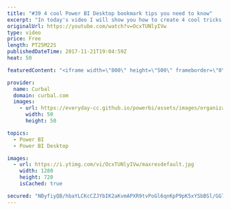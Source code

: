 ```yaml
---
title: "#39 4 cool Power BI Desktop bookmark tips you need to know"
excerpt: "In today's video I will show you how to create 4 cool tricks with Power BI.   To download the sample file, go to our download center, community downloads and get file #39: https://curbal.com/donwload-center   I learned about this tricks from others so here is a link to the original content:  Hyperlinks:"
originalUrl: https://youtube.com/watch?v=OcxTUNlyIVw
type: video
price: Free
length: PT25M22S
publishedDateTime: 2017-11-21T19:04:59Z
heat: 50

featuredContent: "<iframe width=\"800\" height=\"500\" frameborder=\"0\" src=\"https://www.youtube.com/embed/OcxTUNlyIVw\" allow=\"accelerometer; autoplay; encrypted-media; gyroscope; picture-in-picture\" allowfullscreen></iframe>"

provider:
  name: Curbal
  domain: curbal.com
  images:
    - url: https://everyday-cc.github.io/powerbi/assets/images/organizations/curbal.com-50x50.jpg
      width: 50
      height: 50

topics:
  - Power BI
  - Power BI Desktop

images:
  - url: https://i.ytimg.com/vi/OcxTUNlyIVw/maxresdefault.jpg
    width: 1280
    height: 720
    isCached: true

secured: "NByfiyQB/hbaYLCKcCZJYbIK2aKvmAPXR9tvPoGl6qnKpP9pK5xYSbBSl/GG7EoXOnJcqQqcOeh1uijhmRZUrfNBwceG1Iels37YemfZViconE5cJ79Wj7pQgfQfGjFrMCT9+qY2diL8VkogMl+t8qjGA4/WhhzNbt/dBlfnd8em5+hxONh6qTdm7Re/TnDx9Bqx31h41u3qDJPQqGZSDuO1HtN42HhIhXj2oYw4KAZRE7ubUntnaB7Xu1WFVShdx8acdZvdYSLwvd/EtqxEjTXkZRDUMZaNcZsSZjyuchPiWlZL2E5YQkriVmuJ+DHba7caxDpmHHH6ZQsycxQbxArfNMoj/hjPyjwBkN346OO2yFC1vPEbZqoB5g9e+cQnvQPFXpxdeYq/Tyi4CoG5xoYFBM5QEmSsVZOLiVgCkjA=;eUwj9NScX4uQEGTwa7vm5Q=="
---
```



